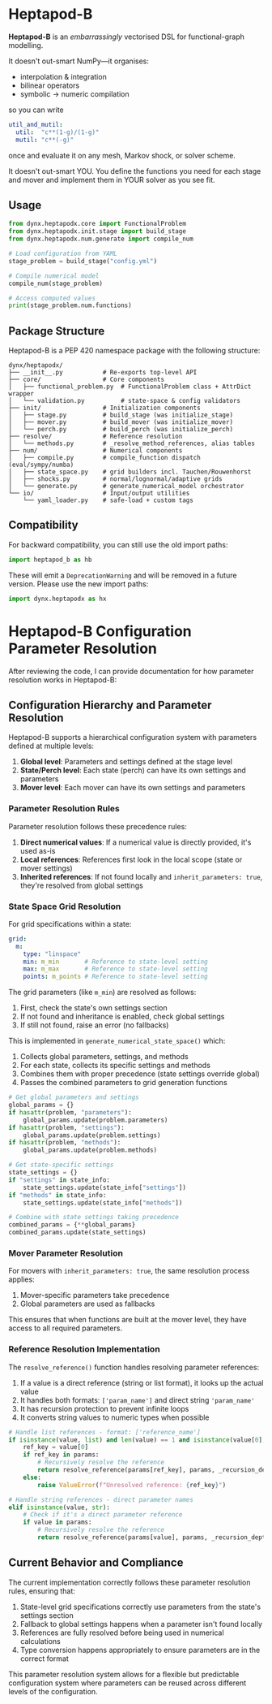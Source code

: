 # Heptapod-B

**Heptapod-B** is an *embarrassingly* vectorised DSL for functional-graph modelling.  


It doesn't out-smart NumPy—it organises:
* interpolation & integration
* bilinear operators
* symbolic → numeric compilation  

so you can write  
```yaml
util_and_mutil:
  util:  "c**(1-g)/(1-g)"
  mutil: "c**(-g)"
```  
once and evaluate it on any mesh, Markov shock, or solver scheme.

It doesn't out-smart YOU. You define the functions you need for each stage and mover and implement them in YOUR solver as you see fit.

## Usage

```python
from dynx.heptapodx.core import FunctionalProblem
from dynx.heptapodx.init.stage import build_stage
from dynx.heptapodx.num.generate import compile_num

# Load configuration from YAML
stage_problem = build_stage("config.yml")

# Compile numerical model
compile_num(stage_problem)

# Access computed values
print(stage_problem.num.functions)
```

## Package Structure

Heptapod-B is a PEP 420 namespace package with the following structure:

```
dynx/heptapodx/
├── __init__.py           # Re-exports top-level API
├── core/                 # Core components
│   ├── functional_problem.py  # FunctionalProblem class + AttrDict wrapper
│   └── validation.py          # state-space & config validators
├── init/                 # Initialization components
│   ├── stage.py          # build_stage (was initialize_stage)
│   ├── mover.py          # build_mover (was initialize_mover)
│   └── perch.py          # build_perch (was initialize_perch)
├── resolve/              # Reference resolution
│   └── methods.py        # _resolve_method_references, alias tables
├── num/                  # Numerical components
│   ├── compile.py        # compile_function dispatch (eval/sympy/numba)
│   ├── state_space.py    # grid builders incl. Tauchen/Rouwenhorst
│   ├── shocks.py         # normal/lognormal/adaptive grids
│   └── generate.py       # generate_numerical_model orchestrator
└── io/                   # Input/output utilities
    └── yaml_loader.py    # safe-load + custom tags
```

## Compatibility

For backward compatibility, you can still use the old import paths:

```python
import heptapod_b as hb
```

These will emit a `DeprecationWarning` and will be removed in a future version. Please use the new import paths:

```python
import dynx.heptapodx as hx
```

# Heptapod-B Configuration Parameter Resolution

After reviewing the code, I can provide documentation for how parameter resolution works in Heptapod-B:

## Configuration Hierarchy and Parameter Resolution

Heptapod-B supports a hierarchical configuration system with parameters defined at multiple levels:

1. **Global level**: Parameters and settings defined at the stage level
2. **State/Perch level**: Each state (perch) can have its own settings and parameters
3. **Mover level**: Each mover can have its own settings and parameters

### Parameter Resolution Rules

Parameter resolution follows these precedence rules:

1. **Direct numerical values**: If a numerical value is directly provided, it's used as-is
2. **Local references**: References first look in the local scope (state or mover settings)
3. **Inherited references**: If not found locally and `inherit_parameters: true`, they're resolved from global settings

### State Space Grid Resolution

For grid specifications within a state:

```yaml
grid:
  m:
    type: "linspace"
    min: m_min       # Reference to state-level setting
    max: m_max       # Reference to state-level setting
    points: m_points # Reference to state-level setting
```

The grid parameters (like `m_min`) are resolved as follows:
1. First, check the state's own settings section
2. If not found and inheritance is enabled, check global settings
3. If still not found, raise an error (no fallbacks)

This is implemented in `generate_numerical_state_space()` which:
1. Collects global parameters, settings, and methods
2. For each state, collects its specific settings and methods
3. Combines them with proper precedence (state settings override global)
4. Passes the combined parameters to grid generation functions

```python
# Get global parameters and settings
global_params = {}
if hasattr(problem, "parameters"):
    global_params.update(problem.parameters)
if hasattr(problem, "settings"):
    global_params.update(problem.settings)
if hasattr(problem, "methods"):
    global_params.update(problem.methods)

# Get state-specific settings
state_settings = {}
if "settings" in state_info:
    state_settings.update(state_info["settings"])
if "methods" in state_info:
    state_settings.update(state_info["methods"])

# Combine with state settings taking precedence
combined_params = {**global_params}
combined_params.update(state_settings)
```

### Mover Parameter Resolution

For movers with `inherit_parameters: true`, the same resolution process applies:
1. Mover-specific parameters take precedence
2. Global parameters are used as fallbacks

This ensures that when functions are built at the mover level, they have access to all required parameters.

### Reference Resolution Implementation

The `resolve_reference()` function handles resolving parameter references:
1. If a value is a direct reference (string or list format), it looks up the actual value
2. It handles both formats: `['param_name']` and direct string `'param_name'`
3. It has recursion protection to prevent infinite loops
4. It converts string values to numeric types when possible

```python
# Handle list references - format: ['reference_name']
if isinstance(value, list) and len(value) == 1 and isinstance(value[0], str):
    ref_key = value[0]
    if ref_key in params:
        # Recursively resolve the reference
        return resolve_reference(params[ref_key], params, _recursion_depth + 1)
    else:
        raise ValueError(f"Unresolved reference: {ref_key}")

# Handle string references - direct parameter names
elif isinstance(value, str):
    # Check if it's a direct parameter reference
    if value in params:
        # Recursively resolve the reference
        return resolve_reference(params[value], params, _recursion_depth + 1)
```

## Current Behavior and Compliance

The current implementation correctly follows these parameter resolution rules, ensuring that:

1. State-level grid specifications correctly use parameters from the state's settings section
2. Fallback to global settings happens when a parameter isn't found locally
3. References are fully resolved before being used in numerical calculations
4. Type conversion happens appropriately to ensure parameters are in the correct format

This parameter resolution system allows for a flexible but predictable configuration system where parameters can be reused across different levels of the configuration.
